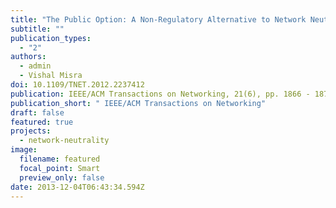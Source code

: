 ```yaml
---
title: "The Public Option: A Non-Regulatory Alternative to Network Neutrality"
subtitle: ""
publication_types:
  - "2"
authors:
  - admin
  - Vishal Misra
doi: 10.1109/TNET.2012.2237412
publication: IEEE/ACM Transactions on Networking, 21(6), pp. 1866 - 1879, December 2013.
publication_short: " IEEE/ACM Transactions on Networking"
draft: false
featured: true
projects:
  - network-neutrality
image:
  filename: featured
  focal_point: Smart
  preview_only: false
date: 2013-12-04T06:43:34.594Z
---
```

